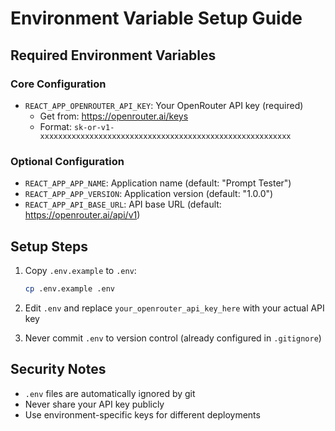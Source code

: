 # Environment Variable Setup Guide

## Required Environment Variables

### Core Configuration
- `REACT_APP_OPENROUTER_API_KEY`: Your OpenRouter API key (required)
  - Get from: https://openrouter.ai/keys
  - Format: `sk-or-v1-xxxxxxxxxxxxxxxxxxxxxxxxxxxxxxxxxxxxxxxxxxxxxxxxxxxxxxxx`

### Optional Configuration
- `REACT_APP_APP_NAME`: Application name (default: "Prompt Tester")
- `REACT_APP_APP_VERSION`: Application version (default: "1.0.0")
- `REACT_APP_API_BASE_URL`: API base URL (default: https://openrouter.ai/api/v1)

## Setup Steps

1. Copy `.env.example` to `.env`:
   ```bash
   cp .env.example .env
   ```

2. Edit `.env` and replace `your_openrouter_api_key_here` with your actual API key

3. Never commit `.env` to version control (already configured in `.gitignore`)

## Security Notes

- `.env` files are automatically ignored by git
- Never share your API key publicly
- Use environment-specific keys for different deployments